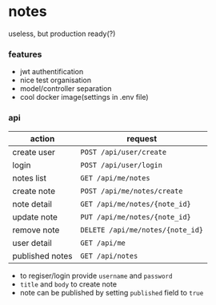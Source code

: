 # notes
useless, but production ready(?)

### features
* jwt authentification
* nice test organisation
* model/controller separation
* cool docker image(settings in .env file)

### api
action      | request
----------- | ---------------
create user		| `POST /api/user/create`
login	    	| `POST /api/user/login`
notes list  	| `GET /api/me/notes`
create note 	| `POST /api/me/notes/create`
note detail 	| `GET /api/me/notes/{note_id}`
update note 	| `PUT /api/me/notes/{note_id}`
remove note 	| `DELETE /api/me/notes/{note_id}`
user detail 	| `GET /api/me`
published notes | `GET /api/notes`

* to regiser/login provide `username` and `password`
* `title` and `body` to create note
* note can be published by setting `published` field to `true`
